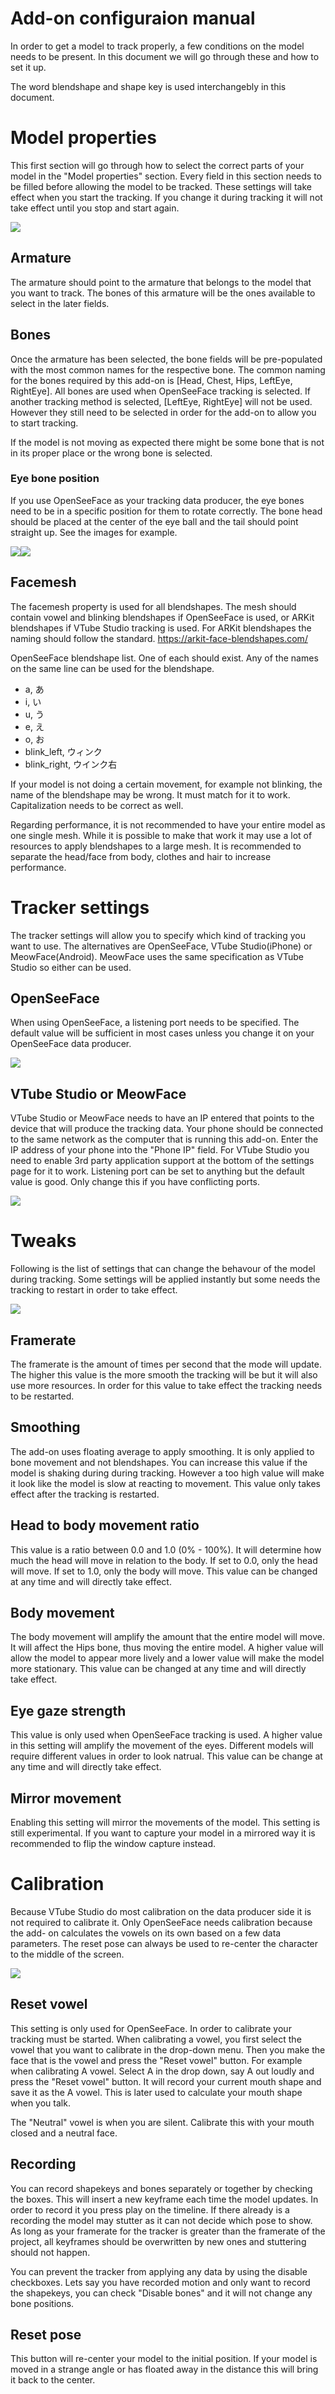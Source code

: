 # Add-on configuraion manual

In order to get a model to track properly, a few conditions on the model needs
to be present. In this document we will go through these and how to set it up.

The word blendshape and shape key is used interchangebly in this document.

# Model properties

This first section will go through how to select the correct parts of your
model in the "Model properties" section. Every field in this section needs to
be filled before allowing the model to be tracked. These settings will take
effect when you start the tracking. If you change it during tracking it will
not take effect until you stop and start again.

![](images/properties2.jpg)

## Armature

The armature should point to the armature that belongs to the model that you
want to track. The bones of this armature will be the ones available to select
in the later fields.

## Bones

Once the armature has been selected, the bone fields will be pre-populated
with the most common names for the respective bone. The common naming for the
bones required by this add-on is [Head, Chest, Hips, LeftEye, RightEye]. All
bones are used when OpenSeeFace tracking is selected. If another tracking
method is selected, [LeftEye, RightEye] will not be used. However they still
need to be selected in order for the add-on to allow you to start tracking.

If the model is not moving as expected there might be some bone that is not in
its proper place or the wrong bone is selected.

### Eye bone position

If you use OpenSeeFace as your tracking data producer, the eye bones need to
be in a specific position for them to rotate correctly. The bone head should
be placed at the center of the eye ball and the tail should point straight up.
See the images for example.

![](images/eye1.jpg)![](images/eye2.jpg)

## Facemesh

The facemesh property is used for all blendshapes. The mesh should contain
vowel and blinking blendshapes if OpenSeeFace is used, or ARKit blendshapes if
VTube Studio tracking is used. For ARKit blendshapes the naming should follow
the standard. <https://arkit-face-blendshapes.com/>

OpenSeeFace blendshape list. One of each should exist. Any of the names on the
same line can be used for the blendshape.

  * a, あ
  * i, い
  * u, う
  * e, え
  * o, お
  * blink_left, ウィンク
  * blink_right, ウインク右

If your model is not doing a certain movement, for example not blinking, the
name of the blendshape may be wrong. It must match for it to work. Capitalization needs to be correct as well.

Regarding performance, it is not recommended to have your entire model as one
single mesh. While it is possible to make that work it may use a lot of
resources to apply blendshapes to a large mesh. It is recommended to separate
the head/face from body, clothes and hair to increase performance.

# Tracker settings

The tracker settings will allow you to specify which kind of tracking you want
to use. The alternatives are OpenSeeFace, VTube Studio(iPhone) or
MeowFace(Android). MeowFace uses the same specification as VTube Studio so
either can be used.

## OpenSeeFace

When using OpenSeeFace, a listening port needs to be specified. The default
value will be sufficient in most cases unless you change it on your
OpenSeeFace data producer.

![](images/tracker_settings.jpg)

## VTube Studio or MeowFace

VTube Studio or MeowFace needs to have an IP entered that points to the device
that will produce the tracking data. Your phone should be connected to the
same network as the computer that is running this add-on. Enter the IP address
of your phone into the "Phone IP" field. For VTube Studio you need to enable
3rd party application support at the bottom of the settings page for it to
work. Listening port can be set to anything but the default value is good.
Only change this if you have conflicting ports.

![](images/tracker_settings2.jpg)

# Tweaks

Following is the list of settings that can change the behavour of the model
during tracking. Some settings will be applied instantly but some needs the
tracking to restart in order to take effect.

![](images/tweaks.jpg)

## Framerate

The framerate is the amount of times per second that the mode will update. The
higher this value is the more smooth the tracking will be but it will also use
more resources. In order for this value to take effect the tracking needs to
be restarted.

## Smoothing

The add-on uses floating average to apply smoothing. It is only applied to
bone movement and not blendshapes. You can increase this value if the model is
shaking during during tracking. However a too high value will make it look
like the model is slow at reacting to movement. This value only takes effect
after the tracking is restarted.

## Head to body movement ratio

This value is a ratio between 0.0 and 1.0 (0% - 100%). It will determine how
much the head will move in relation to the body. If set to 0.0, only the head
will move. If set to 1.0, only the body will move. This value can be changed
at any time and will directly take effect.

## Body movement

The body movement will amplify the amount that the entire model will move. It
will affect the Hips bone, thus moving the entire model. A higher value will
allow the model to appear more lively and a lower value will make the model
more stationary. This value can be changed at any time and will directly take
effect.

## Eye gaze strength

This value is only used when OpenSeeFace tracking is used. A higher value in
this setting will amplify the movement of the eyes. Different models will
require different values in order to look natrual. This value can be change at
any time and will directly take effect.

## Mirror movement

Enabling this setting will mirror the movements of the model. This setting is
still experimental. If you want to capture your model in a mirrored way it is
recommended to flip the window capture instead.

# Calibration

Because VTube Studio do most calibration on the data producer side it is not
required to calibrate it. Only OpenSeeFace needs calibration because the add-
on calculates the vowels on its own based on a few data parameters. The reset
pose can always be used to re-center the character to the middle of the
screen.

![](images/calibration.jpg)

## Reset vowel

This setting is only used for OpenSeeFace. In order to calibrate your tracking
must be started. When calibrating a vowel, you first select the vowel that you
want to calibrate in the drop-down menu. Then you make the face that is the
vowel and press the "Reset vowel" button. For example when calibrating A
vowel. Select A in the drop down, say A out loudly and press the "Reset vowel"
button. It will record your current mouth shape and save it as the A vowel.
This is later used to calculate your mouth shape when you talk.

The "Neutral" vowel is when you are silent. Calibrate this with your mouth
closed and a neutral face.

## Recording
You can record shapekeys and bones separately or together by checking the boxes. This will insert a new keyframe each time the model updates. In order to record it you press play on the timeline. If there already is a recording the model may stutter as it can not decide which pose to show. As long as your framerate for the tracker is greater than the framerate of the project, all keyframes should be overwritten by new ones and stuttering should not happen.

You can prevent the tracker from applying any data by using the disable checkboxes. Lets say you have recorded motion and only want to record the shapekeys, you can check "Disable bones" and it will not change any bone positions.

## Reset pose

This button will re-center your model to the initial position. If your model
is moved in a strange angle or has floated away in the distance this will
bring it back to the center.


